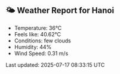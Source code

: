 <!-- WEATHER-START -->
## 🌤 Weather Report for Hanoi

- Temperature: 36°C
- Feels like: 40.62°C
- Conditions: few clouds
- Humidity: 44%
- Wind Speed: 0.31 m/s

Last updated: 2025-07-17 08:33:15 UTC
<!-- WEATHER-END -->
